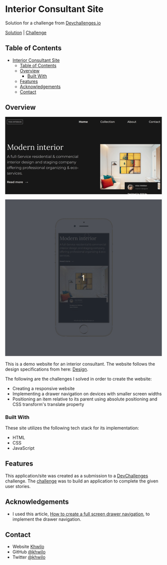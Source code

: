 # Interior Consultant Site

Solution for a challenge from [Devchallenges.io](http://devchallenges.io)

[Solution](https://interior-consultant-site.netlify.app/) | [Challenge](https://devchallenges.io/challenges/Jymh2b2FyebRTUljkNcb)

## Table of Contents

- [Interior Consultant Site](#interior-consultant-site)
  - [Table of Contents](#table-of-contents)
  - [Overview](#overview)
    - [Built With](#built-with)
  - [Features](#features)
  - [Acknowledgements](#acknowledgements)
  - [Contact](#contact)

<!-- OVERVIEW -->

## Overview

![Interior consultant desktop demo](https://github.com/khwilo/project-demos/blob/master/interior-consultant/interior-consultant-desktop.gif)

![Interior consultant mobile demo](https://github.com/khwilo/project-demos/blob/master/interior-consultant/interior-consultant-mobile.gif)

This is a demo website for an interior consultant. The website follows the design specifications from here: [Design](https://www.figma.com/file/3cf83hHRBAGjG5EKPcG2bV/interior-consultant-challenge?node-id=1%3A4).

The following are the challenges I solved in order to create the website:

- Creating a responsive website
- Implementing a drawer navigation on devices with smaller screen widths
- Positioning an item relative to its parent using absolute positioning and CSS transform's translate property

### Built With

<!-- This section should list any major frameworks that you built your project using. Here are a few examples.-->

These site utilizes the following tech stack for its implementation:

- HTML
- CSS
- JavaScript

## Features

<!-- List the features of your application or follow the template. Don't share the figma file here :) -->

This application/site was created as a submission to a [DevChallenges](https://devchallenges.io/challenges) challenge. The [challenge](https://devchallenges.io/challenges/Jymh2b2FyebRTUljkNcb) was to build an application to complete the given user stories.

## Acknowledgements

<!-- This section should list any articles or add-ons/plugins that helps you to complete the project. This is optional but it will help you in the future. For exmpale -->

- I used this article, [How to create a full screen drawer navigation](https://dev.to/khwilo/how-to-create-full-screen-drawer-navigation-in-html-css-and-javascript-44oe), to implement the drawer navigation.

## Contact

- Website [Khwilo](https://khwilo.now.sh/)
- GitHub [@khwilo](https://github.com/khwilo)
- Twitter [@khwilo](https://twitter.com/khwilo)
